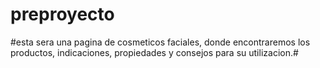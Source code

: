 # preproyecto
#esta sera una pagina de cosmeticos faciales, donde encontraremos los productos, indicaciones, propiedades y consejos para su utilizacion.#


